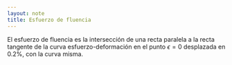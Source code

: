 ```yaml
---
layout: note
title: Esfuerzo de fluencia
---
```


El esfuerzo de fluencia es la intersección de una recta paralela a la recta tangente de la curva esfuerzo-deformación en el punto $\epsilon = 0$ desplazada en $0.2\%$, con la curva misma.
